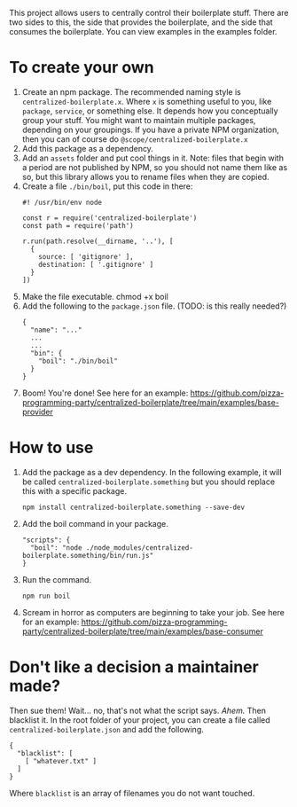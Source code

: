 This project allows users to centrally control their boilerplate stuff. There are two sides to this, the side that provides the boilerplate, and the side that consumes the boilerplate. You can view examples in the examples folder.

#  To create your own

1. Create an npm package. The recommended naming style is `centralized-boilerplate.x`. Where `x` is something useful to you, like `package`, `service`, or something else. It depends how you conceptually group your stuff. You might want to maintain multiple packages, depending on your groupings. If you have a private NPM organization, then you can of course do `@scope/centralized-boilerplate.x`
1. Add this package as a dependency.
1. Add an `assets` folder and put cool things in it. Note: files that begin with a period are not published by NPM, so you should not name them like as so, but this library allows you to rename files when they are copied.
1. Create a file `./bin/boil`, put this code in there:
    ```
    #! /usr/bin/env node

    const r = require('centralized-boilerplate')
    const path = require('path')

    r.run(path.resolve(__dirname, '..'), [
      {
        source: [ 'gitignore' ],
        destination: [ '.gitignore' ]
      }
    ])
    ```
1. Make the file executable. chmod +x boil
1. Add the following to the `package.json` file. (TODO: is this really needed?)
    ```
    {
      "name": "..."
      ...
      ...
      "bin": {
        "boil": "./bin/boil"
      }
    }
    ```
1. Boom! You're done! See here for an example: https://github.com/pizza-programming-party/centralized-boilerplate/tree/main/examples/base-provider

# How to use
1. Add the package as a dev dependency. In the following example, it will be called `centralized-boilerplate.something` but you should replace this with a specific package.
    ```
    npm install centralized-boilerplate.something --save-dev
    ```
1. Add the boil command in your package.
    ```
    "scripts": {
      "boil": "node ./node_modules/centralized-boilerplate.something/bin/run.js"
    }
    ```
1. Run the command.
    ```
    npm run boil
    ```
1. Scream in horror as computers are beginning to take your job. See here for an example: https://github.com/pizza-programming-party/centralized-boilerplate/tree/main/examples/base-consumer


# Don't like a decision a maintainer made?
Then sue them! Wait... no, that's not what the script says. *Ahem.* Then blacklist it. In the root folder of your project, you can create a file called `centralized-boilerplate.json` and add the following.
```
{
  "blacklist": [
    [ "whatever.txt" ]
  ]
}

```
Where `blacklist` is an array of filenames you do not want touched.
